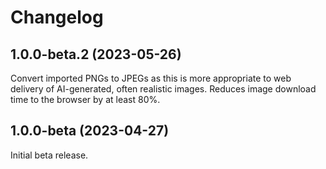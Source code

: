 # Changelog

## 1.0.0-beta.2 (2023-05-26)

Convert imported PNGs to JPEGs as this is more appropriate to web
delivery of AI-generated, often realistic images. Reduces image
download time to the browser by at least 80%.

## 1.0.0-beta (2023-04-27)

Initial beta release.
